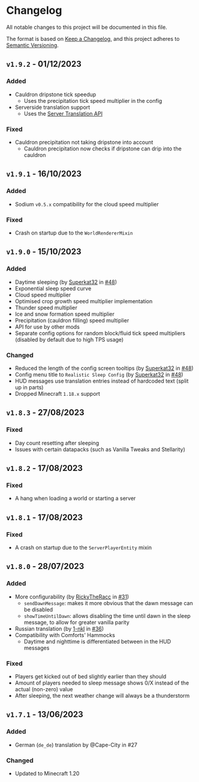 # Changelog

All notable changes to this project will be documented in this file.

The format is based on [Keep a Changelog](https://keepachangelog.com/en/1.0.0/),
and this project adheres to [Semantic Versioning](https://semver.org/spec/v2.0.0.html).

## `v1.9.2` - 01/12/2023

### Added

- Cauldron dripstone tick speedup
  - Uses the precipitation tick speed multiplier in the config
- Serverside translation support
  - Uses the [Server Translation API](https://github.com/NucleoidMC/Server-Translations)

### Fixed

- Cauldron precipitation not taking dripstone into account
  - Cauldron precipitation now checks if dripstone can drip into the cauldron

## `v1.9.1` - 16/10/2023

### Added

- Sodium `v0.5.x` compatibility for the cloud speed multiplier

### Fixed

- Crash on startup due to the `WorldRendererMixin`

## `v1.9.0` - 15/10/2023

### Added

- Daytime sleeping (by [Superkat32](https://github.com/Superkat32) in [#48](https://github.com/Steveplays28/realisticsleep/pull/48))
- Exponential sleep speed curve
- Cloud speed multiplier
- Optimised crop growth speed multiplier implementation
- Thunder speed multiplier
- Ice and snow formation speed multiplier
- Precipitation (cauldron filling) speed multiplier
- API for use by other mods
- Separate config options for random block/fluid tick speed multipliers (disabled by default due to high TPS usage)

### Changed

- Reduced the length of the config screen tooltips (by [Superkat32](https://github.com/Superkat32)
  in [#48](https://github.com/Steveplays28/realisticsleep/pull/48))
- Config menu title to `Realistic Sleep Config` (by [Superkat32](https://github.com/Superkat32)
  in [#48](https://github.com/Steveplays28/realisticsleep/pull/48))
- HUD messages use translation entries instead of hardcoded text (split up in parts)
- Dropped Minecraft `1.18.x` support

## `v1.8.3` - 27/08/2023

### Fixed

- Day count resetting after sleeping
- Issues with certain datapacks (such as Vanilla Tweaks and Stellarity)

## `v1.8.2` - 17/08/2023

### Fixed

- A hang when loading a world or starting a server

## `v1.8.1` - 17/08/2023

### Fixed

- A crash on startup due to the `ServerPlayerEntity` mixin

## `v1.8.0` - 28/07/2023

### Added

- More configurability (by [RickyTheRacc](https://github.com/RickyTheRacc) in [#31](https://github.com/Steveplays28/realisticsleep/pull/31))
  - `sendDawnMessage`: makes it more obvious that the dawn message can be disabled
  - `showTimeUntilDawn`: allows disabling the time until dawn in the sleep message, to allow for greater vanilla parity
- Russian translation (by [1-nkl](https://github.com/1-nkl) in [#36](https://github.com/Steveplays28/realisticsleep/pull/36))
- Compatibility with Comforts' Hammocks
  - Daytime and nighttime is differentiated between in the HUD messages

### Fixed

- Players get kicked out of bed slightly earlier than they should
- Amount of players needed to sleep message shows 0/X instead of the actual (non-zero) value
- After sleeping, the next weather change will always be a thunderstorm

## `v1.7.1` - 13/06/2023

### Added

- German (`de_de`) translation by @Cape-City in #27

### Changed

- Updated to Minecraft 1.20
